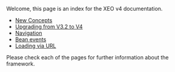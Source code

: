 Welcome, this page is an index for the XEO v4 documentation.

* [New Concepts](New_Concepts.md)
* [Upgrading from V3.2 to V4](Upgrading_from_v32_to_v4.md)
* [Navigation](Navigation.md)
* [Bean events](Bean_Events.md)
* [Loading via URL](Loading_via_URL.md)

Please check each of the pages for further information about the framework.

